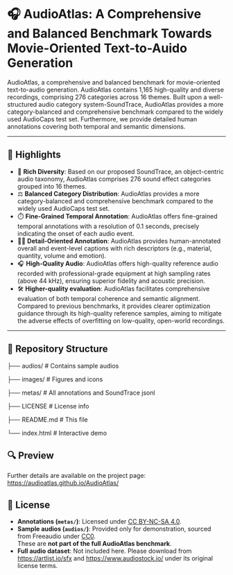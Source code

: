 # 🎧 AudioAtlas: A Comprehensive and Balanced Benchmark Towards Movie-Oriented Text-to-Auido Generation

AudioAtlas, a comprehensive and balanced benchmark for movie-oriented text-to-audio generation. AudioAtlas contains 1,165 high-quality and diverse recordings, comprising 276 categories across 16 themes. Built upon a well-structured audio category system-SoundTrace, AudioAtlas provides a more category-balanced and comprehensive benchmark compared to the widely used AudioCaps test set. Furthermore, we provide detailed human annotations covering both temporal and semantic dimensions.

---

## 🌟 Highlights

- 🧩 **Rich Diversity**: Based on our proposed SoundTrace, an object-centric audio taxonomy, AudioAtlas comprises 276 sound effect categories grouped into 16 themes.
- ⚖️ **Balanced Category Distribution**: AudioAtlas provides a more category-balanced and comprehensive benchmark compared to the widely used AudioCaps test set.
- ⏱️ **Fine-Grained Temporal Annotation**: AudioAtlas offers fine-grained temporal annotations with a resolution of 0.1 seconds, precisely indicating the onset of each audio event.
- 🧑‍🔬 **Detail-Oriented Annotation**: AudioAtlas provides human-annotated overall and event-level captions with rich descriptors (e.g., material, quantity, volume and emotion).
- 🎧 **High-Quality Audio**: AudioAtlas offers high-quality reference audio recorded with professional-grade equipment at high sampling rates (above 44 kHz), ensuring superior fidelity and acoustic precision.
- 🛠️ **Higher-quality evaluation**: AudioAtlas facilitates comprehensive evaluation of both temporal coherence and semantic alignment. Compared to previous benchmarks, it provides clearer optimization guidance through its high-quality reference samples, aiming to mitigate the adverse effects of overfitting on low-quality, open-world recordings.

---

## 📁 Repository Structure

├── audios/ # Contains sample audios

├── images/ # Figures and icons

├── metas/ # All annotations and SoundTrace jsonl

├── LICENSE # License info

├── README.md # This file

└── index.html # Interactive demo

## 🔍 Preview

Further details are available on the project page: https://audioatlas.github.io/AudioAtlas/

## 📄 License


- **Annotations (`metas/`)**: Licensed under [CC BY-NC-SA 4.0](https://creativecommons.org/licenses/by-nc-sa/4.0/).  
- **Sample audios (`audios/`)**: Provided only for demonstration, sourced from Freeaudio under [CC0](https://creativecommons.org/publicdomain/zero/1.0/).  
  These are **not part of the full AudioAtlas benchmark**.  
- **Full audio dataset**: Not included here. Please download from https://artlist.io/sfx and https://www.audiostock.io/ under its original license terms.  
